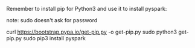 Remember to install pip for Python3 and use it to install pyspark:

note: sudo doesn't ask for password

curl https://bootstrap.pypa.io/get-pip.py -o get-pip.py
sudo python3 get-pip.py
sudo pip3 install pyspark
